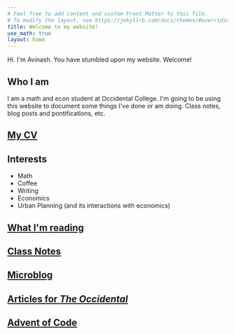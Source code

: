 ```yaml
---
# Feel free to add content and custom Front Matter to this file.
# To modify the layout, see https://jekyllrb.com/docs/themes/#overriding-theme-defaults
title: Welcome to my website!
use_math: true
layout: home
---
```

Hi. I'm Avinash. You have stumbled upon my website. Welcome! 

## Who I am
I am a math and econ student at Occidental College. I'm going to be using this website to document some things I've done or am doing. Class notes, blog posts and pontifications, etc.

## [My CV](https://ai-bearing.github.io/CVDraft.pdf)

## Interests
- Math
- Coffee
- Writing
- Economics
- Urban Planning (and its interactions with economics)

## [What I'm reading](https://aiyer.notion.site/30eab91bd1ac46b5890bf3f44e24dd9b?v=e2eb4a06677b4cc3aa410c9d7bf6212d)

## [Class Notes](classnotes.md)

## [Microblog](blog.md)

## [Articles for *The Occidental*](https://theoccidentalnews.com/author/iyera)

## [Advent of Code](adventofcode.md)



